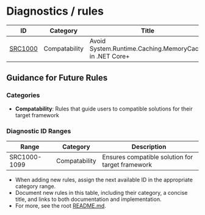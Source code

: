 # Diagnostics / rules

| ID                    | Category      | Title                                                  | Implementation File                                                                                        |
|-----------------------|---------------|--------------------------------------------------------|------------------------------------------------------------------------------------------------------------|
| [SRC1000](SRC1000.md) | Compatability | Avoid System.Runtime.Caching.MemoryCache in .NET Core+ | [SystemRuntimeCachingAnalyzer](../../src/System.Runtime.Caching.Analyzers/SystemRuntimeCachingAnalyzer.cs) |

## Guidance for Future Rules

### Categories

- **Compatability**: Rules that guide users to compatible solutions for their target framework

### Diagnostic ID Ranges

| Range        | Category      | Description                                      |
|--------------|---------------|--------------------------------------------------|
| SRC1000-1099 | Compatability | Ensures compatible solution for target framework |

- When adding new rules, assign the next available ID in the appropriate category range.
- Document new rules in this table, including their category, a concise title, and links to both documentation and implementation.
- For more, see the root [README.md](../../README.md).